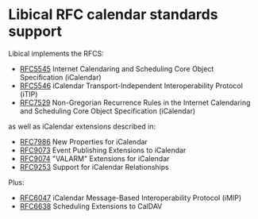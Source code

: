 # Libical RFC calendar standards support

<a id="rfcs"></a>
Libical implements the RFCS:

* [RFC5545][] Internet Calendaring and Scheduling Core Object Specification (iCalendar)
* [RFC5546][] iCalendar Transport-Independent Interoperability Protocol (iTIP)
* [RFC7529][] Non-Gregorian Recurrence Rules in the Internet Calendaring and
  Scheduling Core Object Specification (iCalendar)

as well as iCalendar extensions described in:

* [RFC7986][] New Properties for iCalendar
* [RFC9073][] Event Publishing Extensions to iCalendar
* [RFC9074][] "VALARM" Extensions for iCalendar
* [RFC9253][] Support for iCalendar Relationships

Plus:

* [RFC6047][] iCalendar Message-Based Interoperability Protocol (iMIP)
* [RFC6638][] Scheduling Extensions to CalDAV

[RFC5545]: https://tools.ietf.org/html/rfc5545
[RFC5546]: https://tools.ietf.org/html/rfc5546
[RFC7529]: https://tools.ietf.org/html/rfc7529
[RFC6638]: https://tools.ietf.org/html/rfc6638
[RFC6047]: https://tools.ietf.org/html/rfc6047
[RFC7986]: https://tools.ietf.org/html/rfc7986
[RFC9073]: https://tools.ietf.org/html/rfc9073
[RFC9074]: https://tools.ietf.org/html/rfc9074
[RFC9253]: https://tools.ietf.org/html/rfc9253
